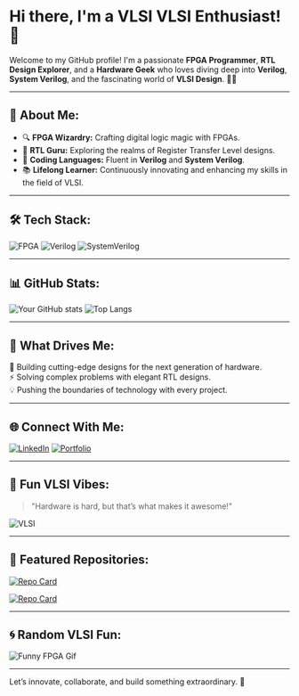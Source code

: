 # Hi there, I'm a VLSI VLSI Enthusiast! 👋

Welcome to my GitHub profile! I'm a passionate **FPGA Programmer**, **RTL Design Explorer**, and a **Hardware Geek** who loves diving deep into **Verilog**, **System Verilog**, and the fascinating world of **VLSI Design**. 🧠💡

---

## 🚀 About Me:

- 🔍 **FPGA Wizardry:** Crafting digital logic magic with FPGAs.
- 💾 **RTL Guru:** Exploring the realms of Register Transfer Level designs.
- 🎨 **Coding Languages:** Fluent in **Verilog** and **System Verilog**.
- 📚 **Lifelong Learner:** Continuously innovating and enhancing my skills in the field of VLSI.

---

## 🛠️ Tech Stack:

![FPGA](https://img.shields.io/badge/FPGA-Programming-green?style=for-the-badge&logo=xilinx&logoColor=white)
![Verilog](https://img.shields.io/badge/Verilog-Design-blue?style=for-the-badge&logo=intel&logoColor=white)
![SystemVerilog](https://img.shields.io/badge/SystemVerilog-Coding-orange?style=for-the-badge)

---

## 📊 GitHub Stats:

![Your GitHub stats](https://github-readme-stats.vercel.app/api?username=yourusername&show_icons=true&theme=radical)
![Top Langs](https://github-readme-stats.vercel.app/api/top-langs/?username=yourusername&layout=compact&theme=radical)

---

## 🤩 What Drives Me:

🚦 Building cutting-edge designs for the next generation of hardware.  
⚡ Solving complex problems with elegant RTL designs.  
💡 Pushing the boundaries of technology with every project.  

---

## 🌐 Connect With Me:

[![LinkedIn](https://img.shields.io/badge/LinkedIn-Connect-blue?style=for-the-badge&logo=linkedin)](https://www.linkedin.com/in/yourprofile)
[![Portfolio](https://img.shields.io/badge/Portfolio-Visit-blueviolet?style=for-the-badge)](https://yourportfolio.com)

---

## 🎨 Fun VLSI Vibes:

> "Hardware is hard, but that’s what makes it awesome!"  

![VLSI](https://media.giphy.com/media/l3vR85PnGsBwu1PFK/giphy.gif)

---

## 📂 Featured Repositories:

[![Repo Card](https://github-readme-stats.vercel.app/api/pin/?username=yourusername&repo=your-repo-name&theme=radical)](https://github.com/yourusername/your-repo-name)

[![Repo Card](https://github-readme-stats.vercel.app/api/pin/?username=yourusername&repo=another-repo-name&theme=radical)](https://github.com/yourusername/another-repo-name)

---

## 🌀 Random VLSI Fun:

![Funny FPGA Gif](https://media.giphy.com/media/3oEduQAsYcJKQH2XsI/giphy.gif)

---

Let’s innovate, collaborate, and build something extraordinary. 🚀
